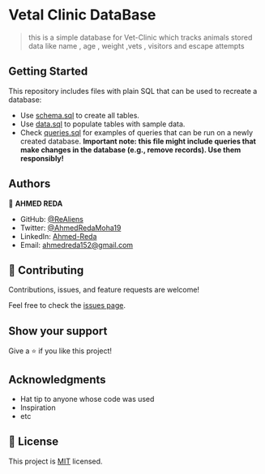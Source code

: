 # Vetal Clinic DataBase

>this is a simple database for Vet-Clinic which tracks animals stored data like name , age , weight ,vets , visitors and escape attempts  


## Getting Started

This repository includes files with plain SQL that can be used to recreate a database:

- Use [schema.sql](./schema.sql) to create all tables.
- Use [data.sql](./data.sql) to populate tables with sample data.
- Check [queries.sql](./queries.sql) for examples of queries that can be run on a newly created database. **Important note: this file might include queries that make changes in the database (e.g., remove records). Use them responsibly!**


## Authors

👤 **AHMED REDA**

- GitHub: [@ReAliens](https://github.com/ReAliens)
- Twitter: [@AhmedRedaMoha19](https://twitter.com/AhmedRedaMoha19)
- LinkedIn: [Ahmed-Reda](https://www.linkedin.com/in/armali/)
- Email: ahmedreda152@gmail.com

## 🤝 Contributing

Contributions, issues, and feature requests are welcome!

Feel free to check the [issues page](https://github.com/ReAliens/VET-CLINIC).

## Show your support

Give a ⭐️ if you like this project!

## Acknowledgments

- Hat tip to anyone whose code was used
- Inspiration
- etc

## 📝 License

This project is [MIT](./MIT.md) licensed.
